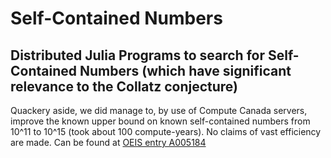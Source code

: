 # Self-Contained Numbers
## Distributed Julia Programs to search for Self-Contained Numbers (which have significant relevance to the Collatz conjecture)

Quackery aside, we did manage to, by use of Compute Canada servers, improve the known upper bound on known self-contained numbers from 10^11 to 10^15 (took about 100 compute-years). No claims of vast efficiency are made. Can be found at [OEIS entry A005184](https://oeis.org/A005184)
